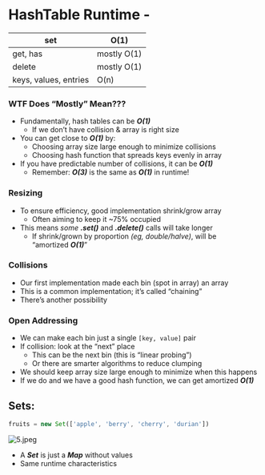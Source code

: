 # HashTable Runtime - 

| set                   | O(1)        |
| --------------------- | ----------- |
| get, has              | mostly O(1) |
| delete                | mostly O(1) |
| keys, values, entries | O(n)        |

### WTF Does “Mostly” Mean???
- Fundamentally, hash tables can be ***O(1)***
    - If we don’t have collision & array is right size
- You can get close to ***O(1)*** by:
    - Choosing array size large enough to minimize collisions
    - Choosing hash function that spreads keys evenly in array
- If you have predictable number of collisions, it can be ***O(1)***
    - Remember: ***O(3)*** is the same as ***O(1)*** in runtime!

### Resizing
- To ensure efficiency, good implementation shrink/grow array
    - Often aiming to keep it ~75% occupied
- This means *some* ***.set()*** and ***.delete()*** calls will take longer
    - If shrink/grown by proportion *(eg, double/halve)*, will be “amortized ***O(1)***”

### Collisions
- Our first implementation made each bin (spot in array) an array
- This is a common implementation; it’s called “chaining”
- There’s another possibility

### Open Addressing
- We can make each bin just a single `[key, value]` pair
- If collision: look at the “next” place
    - This can be the next bin (this is “linear probing”)
    - Or there are smarter algorithms to reduce clumping
- We should keep array size large enough to minimize when this happens
- If we do and we have a good hash function, we can get amortized ***O(1)***

## Sets:

```js
fruits = new Set(['apple', 'berry', 'cherry', 'durian'])
```

![5.jpeg](https://lessons.springboard.com/image/https%3A%2F%2Fs3-us-west-2.amazonaws.com%2Fsecure.notion-static.com%2F0486a659-0ec5-44af-90fa-2930cfcc9dee%2F5.jpeg?table=block&id=54dcf841-01a1-4a51-9438-6ad952f7a1c1&spaceId=163f1722-85e9-4a3c-adba-457a91094f00&width=670&userId=&cache=v2)

- A ***Set*** is just a ***Map*** without values
- Same runtime characteristics
